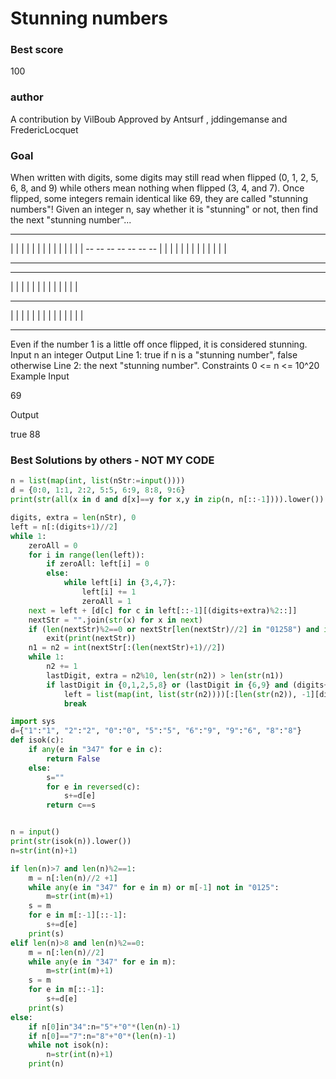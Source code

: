 
# Stunning numbers

### Best score
100

### author
A contribution by VilBoub
Approved by Antsurf , jddingemanse and FredericLocquet

### Goal

When written with digits, some digits may still read when flipped (0, 1, 2, 5, 6, 8, and 9) while others mean nothing when flipped (3, 4, and 7).
Once flipped, some integers remain identical like 69, they are called "stunning numbers"!
Given an integer n, say whether it is "stunning" or not, then find the next "stunning number"...

 --          --    --          --    --    --    --    --
|  |     |     |     |  |  |  |     |        |  |  |  |  |
             --    --    --    --    --          --    --
|  |     |  |        |     |     |  |  |     |  |  |     |
 --          --    --          --    --          --    --


 --    --          --    --          --    --          --
|     |  |  |     |  |  |     |     |        |  |     |  |
 --    --          --    --    --    --    --        
|  |  |  |  |        |     |  |  |  |     |     |     |  |
 --    --    --    --    --          --    --          --


Even if the number 1 is a little off once flipped, it is considered stunning.
Input
n an integer
Output
Line 1: true if n is a "stunning number", false otherwise
Line 2: the next "stunning number".
Constraints
0 <= n <= 10^20
Example
Input

69

Output

true
88


### Best Solutions by others - NOT MY CODE

```python
n = list(map(int, list(nStr:=input())))
d = {0:0, 1:1, 2:2, 5:5, 6:9, 8:8, 9:6}
print(str(all(x in d and d[x]==y for x,y in zip(n, n[::-1]))).lower())

digits, extra = len(nStr), 0
left = n[:(digits+1)//2]
while 1:
    zeroAll = 0
    for i in range(len(left)):
        if zeroAll: left[i] = 0
        else:
            while left[i] in {3,4,7}:
                left[i] += 1
                zeroAll = 1
    next = left + [d[c] for c in left[::-1][(digits+extra)%2::]]
    nextStr = "".join(str(x) for x in next)
    if (len(nextStr)%2==0 or nextStr[len(nextStr)//2] in "01258") and int(nextStr) > int(nStr):
        exit(print(nextStr))
    n1 = n2 = int(nextStr[:(len(nextStr)+1)//2])
    while 1:
        n2 += 1
        lastDigit, extra = n2%10, len(str(n2)) > len(str(n1))
        if lastDigit in {0,1,2,5,8} or (lastDigit in {6,9} and (digits+extra+1)%2):
            left = list(map(int, list(str(n2))))[:[len(str(n2)), -1][digits%2 and extra==1]]
            break
```

```python
import sys
d={"1":"1", "2":"2", "0":"0", "5":"5", "6":"9", "9":"6", "8":"8"}
def isok(c):
    if any(e in "347" for e in c):
        return False
    else:
        s=""
        for e in reversed(c):
            s+=d[e]
        return c==s


n = input()
print(str(isok(n)).lower())
n=str(int(n)+1)

if len(n)>7 and len(n)%2==1:
    m = n[:len(n)//2 +1]
    while any(e in "347" for e in m) or m[-1] not in "0125":
        m=str(int(m)+1)
    s = m
    for e in m[:-1][::-1]:
        s+=d[e]
    print(s)
elif len(n)>8 and len(n)%2==0:
    m = n[:len(n)//2]
    while any(e in "347" for e in m):
        m=str(int(m)+1)
    s = m
    for e in m[::-1]:
        s+=d[e]
    print(s)
else:
    if n[0]in"34":n="5"+"0"*(len(n)-1)
    if n[0]=="7":n="8"+"0"*(len(n)-1)
    while not isok(n):
        n=str(int(n)+1)
    print(n)
```

